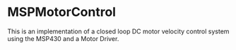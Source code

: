 # MSPMotorControl
This is an implementation of a closed loop DC motor velocity control system using the MSP430 and a Motor Driver.
